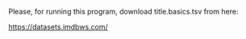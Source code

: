 Please, for running this program, download title.basics.tsv from here:

https://datasets.imdbws.com/